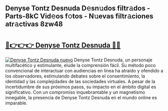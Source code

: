 ## Denyse Tontz Desnuda D𝚎sn𝚞dos filtr𝚊dos - Parts-8kC Vid𝚎os f𝚘tos - N𝚞evas filtr𝚊ciones atr𝚊ctivas 8zw48

# <h2><a href="http://mbbeclo.tromn.icu/?c=Denyse+Tontz+Desnuda">🔗👉👉👉 Denyse Tontz Desnuda 🔗🔗</a></h2>

[![Denyse Tontz Desnuda nuevo](https://i.imgur.com/pEAQMta.gif)](http://mbbeclo.tromn.icu/?c=Denyse+Tontz+Desnuda)
Denyse Tontz Desnuda, un personaje multifacético y estimulante, elude la comprensión fácil. Su método poco convencional de interactuar con audiencias en línea ha atraído y ofendido a los observadores, estimulando debates sobre el consentimiento, la identidad y las complejidades de las sociedades virtuales. A pesar de la incertidumbre de sus próximos pasos, su impacto en el ámbito digital es significativo. Con un compromiso inquebrantable y un magnetismo innegable, la presencia de Denyse Tontz Desnuda en el mundo online es imparable.
